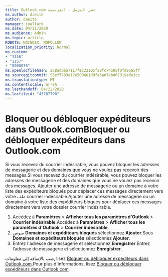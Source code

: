 ```yaml
---
title: Outlook.com حظر المرسل - الفرنسية
ms.author: daeite
author: daeite
manager: joallard
ms.date: 04/21/2020
ms.audience: Admin
ms.topic: article
ROBOTS: NOINDEX, NOFOLLOW
localization_priority: Normal
ms.custom:
- "1156"
- "1157"
- "8000076"
ms.openlocfilehash: 2c8adbba7117fec22105f28fc74505f0fd9565ff
ms.sourcegitcommit: 55eff703a17e500681d8fa6a87eb067019ade3cc
ms.translationtype: MT
ms.contentlocale: ar-SA
ms.lasthandoff: 04/22/2020
ms.locfileid: "43707790"
---
```

# <a name="bloquer-ou-dbloquer-expditeurs-dans-outlookcom"></a><span data-ttu-id="aec77-102">Bloquer ou débloquer expéditeurs dans Outlook.com</span><span class="sxs-lookup"><span data-stu-id="aec77-102">Bloquer ou débloquer expéditeurs dans Outlook.com</span></span>

<span data-ttu-id="aec77-103">Si vous recevez du courrier indésirable, vous pouvez bloquer les adresses de messagerie et des domaines que vous ne voulez pas recevoir des messages.</span><span class="sxs-lookup"><span data-stu-id="aec77-103">Si vous recevez du courrier indésirable, vous pouvez bloquer les adresses de messagerie et des domaines que vous ne voulez pas recevoir des messages.</span></span> <span data-ttu-id="aec77-104">Ajouter une adresse de messagerie ou un domaine à votre liste des expéditeurs bloqués pour déplacer ces messages directement vers votre ملف courrier indésirable.</span><span class="sxs-lookup"><span data-stu-id="aec77-104">Ajouter une adresse de messagerie ou un domaine à votre liste des expéditeurs bloqués pour déplacer ces messages directement vers votre dossier courrier indésirable.</span></span>

1. <span data-ttu-id="aec77-105">Accédez à **Paramètres** > **Afficher tous les paramètres d'Outlook** > **Courrier indésirable**.</span><span class="sxs-lookup"><span data-stu-id="aec77-105">Accédez à **Paramètres** > **Afficher tous les paramètres d'Outlook** > **Courrier indésirable**.</span></span>
1. <span data-ttu-id="aec77-106">سوس **Domaines et expéditeurs bloqués** sélectionnez **Ajouter**.</span><span class="sxs-lookup"><span data-stu-id="aec77-106">Sous **Domaines et expéditeurs bloqués** sélectionnez **Ajouter**.</span></span>
1. <span data-ttu-id="aec77-107">Entrez l'adresse de messagerie et sélectionnez **Enregistrer**.</span><span class="sxs-lookup"><span data-stu-id="aec77-107">Entrez l’adresse de messagerie et sélectionnez **Enregistrer**.</span></span>

<span data-ttu-id="aec77-108">صب بالإضافة إلى معلومات, lisez [Bloquer ou débloquer expéditeurs dans Outlook.com](https://support.office.com/fr-fr/article/afba1c94-77bb-4f50-8b85-057cf52f4d5e?wt.mc_id=Office_Outlook_com_Alchemy).</span><span class="sxs-lookup"><span data-stu-id="aec77-108">Pour plus d'informations, lisez [Bloquer ou débloquer expéditeurs dans Outlook.com](https://support.office.com/fr-fr/article/afba1c94-77bb-4f50-8b85-057cf52f4d5e?wt.mc_id=Office_Outlook_com_Alchemy).</span></span>